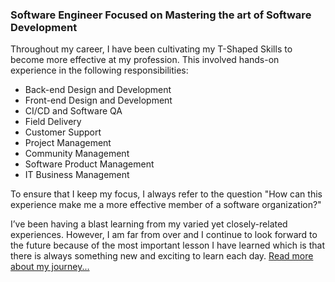 ### Software Engineer Focused on Mastering the art of Software Development

Throughout my career, I have been cultivating my T-Shaped Skills to become more effective at my profession. This involved hands-on experience in the following responsibilities:

- Back-end Design and Development
- Front-end Design and Development
- CI/CD and Software QA
- Field Delivery
- Customer Support
- Project Management
- Community Management
- Software Product Management
- IT Business Management

To ensure that I keep my focus, I always refer to the question "How can this experience make me a more effective member of a software organization?"

I’ve been having a blast learning from my varied yet closely-related experiences. However, I am far from over and I continue to look forward to the future because of the most important lesson I have learned which is that there is always something new and exciting to learn each day. [Read more about my journey...](http://relaxdiego.com/resume/)
